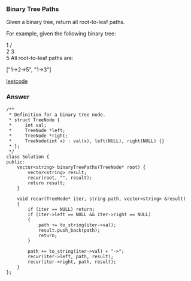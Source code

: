 ### Binary Tree Paths
Given a binary tree, return all root-to-leaf paths.

For example, given the following binary tree:

   1
 /   \
2     3
 \
  5
All root-to-leaf paths are:

["1->2->5", "1->3"]

[leetcode](https://leetcode.com/problems/binary-tree-paths/description/)

### Answer 

	/**
	 * Definition for a binary tree node.
	 * struct TreeNode {
	 *     int val;
	 *     TreeNode *left;
	 *     TreeNode *right;
	 *     TreeNode(int x) : val(x), left(NULL), right(NULL) {}
	 * };
	 */
	class Solution {
	public:
	    vector<string> binaryTreePaths(TreeNode* root) {
	        vector<string> result;
	        recur(root, "", result);
	        return result;
	    }
	    
	    void recur(TreeNode* iter, string path, vector<string> &result)
	    {
	        if (iter == NULL) return;
	        if (iter->left == NULL && iter->right == NULL)
	        {
	            path += to_string(iter->val);
	            result.push_back(path);
	            return;
	        }
	        
	        path += to_string(iter->val) + "->";
	        recur(iter->left, path, result);
	        recur(iter->right, path, result);
	    }
	};